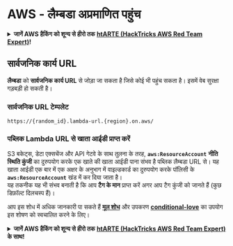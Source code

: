 # AWS - लैम्बडा अप्रमाणित पहुंच

<details>

<summary><strong>जानें AWS हैकिंग को शून्य से हीरो तक</strong> <a href="https://training.hacktricks.xyz/courses/arte"><strong>htARTE (HackTricks AWS Red Team Expert)</strong></a><strong>!</strong></summary>

HackTricks का समर्थन करने के अन्य तरीके:

* यदि आप अपनी **कंपनी का विज्ञापन HackTricks में देखना चाहते हैं** या **HackTricks को PDF में डाउनलोड करना चाहते हैं** तो [**सब्सक्रिप्शन प्लान्स देखें**](https://github.com/sponsors/carlospolop)!
* [**आधिकारिक PEASS और HackTricks स्वैग**](https://peass.creator-spring.com) प्राप्त करें
* हमारे विशेष [**NFTs**](https://opensea.io/collection/the-peass-family) कलेक्शन, [**The PEASS Family**](https://opensea.io/collection/the-peass-family) खोजें
* **शामिल हों** 💬 [**डिस्कॉर्ड समूह**](https://discord.gg/hRep4RUj7f) या [**टेलीग्राम समूह**](https://t.me/peass) या हमें **ट्विटर** 🐦 [**@hacktricks\_live**](https://twitter.com/hacktricks\_live)** पर **फॉलो** करें।
* **हैकिंग ट्रिक्स साझा करें, HackTricks** और [**HackTricks Cloud**](https://github.com/carlospolop/hacktricks-cloud) github repos में **PR जमा करके**।

</details>

## सार्वजनिक कार्य URL

**लैम्बडा** को **सार्वजनिक कार्य URL** से जोड़ा जा सकता है जिसे कोई भी पहुंच सकता है। इसमें वेब सुरक्षा गड़बड़ी हो सकती है।

### सार्वजनिक URL टेम्पलेट
```
https://{random_id}.lambda-url.{region}.on.aws/
```
### पब्लिक Lambda URL से खाता आईडी प्राप्त करें

S3 बकेट्स, डेटा एक्सचेंज और API गेटवे के साथ तुलना के तरह, **`aws:ResourceAccount`** **नीति स्थिति कुंजी** का दुरुपयोग करके एक खाते की खाता आईडी पाना संभव है पब्लिक लैम्बडा URL से। यह खाता आईडी एक बार में एक अक्षर के अनुभाग में वाइल्डकार्ड का दुरुपयोग करके पॉलिसी के **`aws:ResourceAccount`** खंड में कर दिया जाता है।\
यह तकनीक यह भी संभव बनाती है कि आप **टैग के मान** प्राप्त करें अगर आप टैग कुंजी को जानते हैं (कुछ डिफ़ॉल्ट दिलचस्प हैं)।

आप इस शोध में अधिक जानकारी पा सकते हैं [**मूल शोध**](https://blog.plerion.com/conditional-love-for-aws-metadata-enumeration/) और उपकरण [**conditional-love**](https://github.com/plerionhq/conditional-love/) का उपयोग इस शोषण को स्वचालित करने के लिए।

<details>

<summary><strong>जानें AWS हैकिंग को शून्य से हीरो तक</strong> <a href="https://training.hacktricks.xyz/courses/arte"><strong>htARTE (HackTricks AWS Red Team Expert)</strong></a><strong> के साथ!</strong></summary>

HackTricks का समर्थन करने के अन्य तरीके:

* यदि आप अपनी **कंपनी का विज्ञापन HackTricks में देखना चाहते हैं** या **HackTricks को PDF में डाउनलोड करना चाहते हैं** तो [**सब्सक्रिप्शन प्लान्स**](https://github.com/sponsors/carlospolop) देखें!
* [**आधिकारिक PEASS & HackTricks स्वैग**](https://peass.creator-spring.com) प्राप्त करें
* हमारे विशेष [**NFTs**](https://opensea.io/collection/the-peass-family) संग्रह [**The PEASS Family**](https://opensea.io/collection/the-peass-family) खोजें
* **शामिल हों** 💬 [**डिस्कॉर्ड समूह**](https://discord.gg/hRep4RUj7f) या [**टेलीग्राम समूह**](https://t.me/peass) या हमें **ट्विटर** 🐦 [**@hacktricks\_live**](https://twitter.com/hacktricks\_live)** पर फॉलो** करें।
* **हैकिंग ट्रिक्स साझा करें** [**HackTricks**](https://github.com/carlospolop/hacktricks) और [**HackTricks Cloud**](https://github.com/carlospolop/hacktricks-cloud) github repos को PR जमा करके।

</details>
